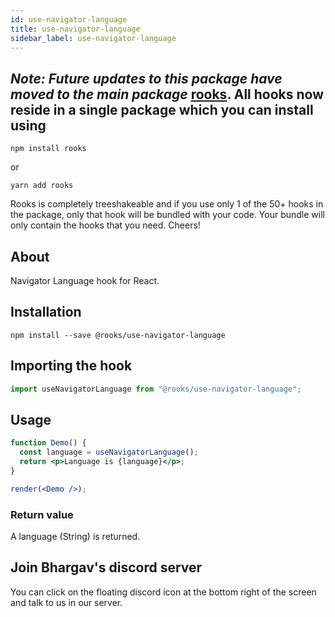 ```yaml
---
id: use-navigator-language
title: use-navigator-language
sidebar_label: use-navigator-language
---
```


## *Note: Future updates to this package have moved to the main package* [rooks](https://npmjs.com/package/rooks). All hooks now reside in a single package which you can install using

    npm install rooks

or

    yarn add rooks

Rooks is completely treeshakeable and if you use only 1 of the 50+ hooks in the package, only that hook will be bundled with your code. Your bundle will only contain the hooks that you need. Cheers!

   

## About

Navigator Language hook for React.
<br/>

## Installation

    npm install --save @rooks/use-navigator-language

## Importing the hook

```javascript
import useNavigatorLanguage from "@rooks/use-navigator-language";
```

## Usage

```jsx
function Demo() {
  const language = useNavigatorLanguage();
  return <p>Language is {language}</p>;
}

render(<Demo />);
```

### Return value

A language (String) is returned.


## Join Bhargav's discord server
You can click on the floating discord icon at the bottom right of the screen and talk to us in our server.

    